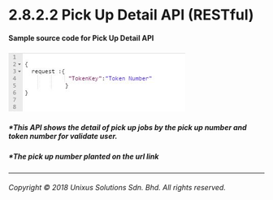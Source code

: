 # 2.8.2.2 Pick Up Detail API \(RESTful\)

#### Sample source code for Pick Up Detail API

![](/assets/dicodjson.JPG)

##### \*This API shows the detail of pick up jobs by the pick up number and token number for validate user.


##### \*The pick up number planted on the url link
---

###### Copyright © 2018 Unixus Solutions Sdn. Bhd. All rights reserved.




